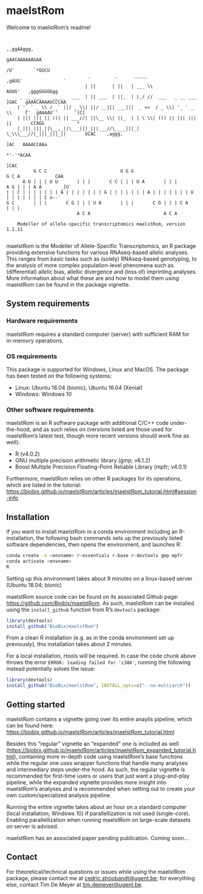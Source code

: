 
<!-- README.md is generated from README.Rmd. Please edit that file -->

# maelstRom

<!-- badges: start -->
<!-- badges: end -->

Welcome to maelstRom’s readme!

```

                                                                                           ,,ggAAggg,
                                                                                         gAACAAAAAAGAA
                                                                                       /U¨       `*GUCU
                              _         _      _____                          ,gAUG¨               ¨
                             | ||      | ||   | ___ \\                       AGUG'   ,gggGGGGGgg
     _ __ ___    __ _   ___  | || ___  | ||_  | |_/ //  ___   _ __ ___      ]GAC   gAAACAAAAUCCCAA
    | '_ ` _ \\ / _` ||/ _ \\| ||/ __||| ___|||  _ <<  / _ \\| '_ ` _ \\     C'  gAAAAU¨'      ¨]C[
    | ||| ||| || ((| || ___//| ||\__ \\| ||_  | | \ \\| (() || ||| ||| ||       CCAGG            *
    |_|||_|||_||\__,_||\___|||_|||___//\____|||_|  \_\\\___//|_|||_|||_||       UCAC    ,aggg,
                                                                                 ]AC   AAAACCAAa
                                                                                       *'-¨*ACAA        
                                                                                            ]CAC
          G C C                           U G G                           G C A             CAA
      A U | | | U U       | | |       C C | | | U A       | | |       A G | | | A A       _]U`
| | C | | | | | | | A | | | | | | | G | | | | | | | A | | | | | | | U | | | | | | | C o--´
G C       | | |       C G | | | U A       | | |       C G | | | C A       | | |       
                          A C A                           A C A

    Modeller of allele-specific transcriptomics maelstRom, version 1.1.11
    
```

maelstRom is the Modeller of Allele-Specific Transcriptomics, an R package providing
extensive functions for various RNAseq-based allelic analyses. This
ranges from basic tasks such as (solely) RNAseq-based genotyping, to the
analysis of more complex population-level phenomena such as
(differential) allelic bias, allellic divergence and (loss of)
imprinting analyses. More information about what these are and how to
model them using maelstRom can be found in the package vignette.

## System requirements

### Hardware requirements

maelstRom requires a standard computer (server) with sufficient RAM for
in-memory operations.

### OS requirements

This package is supported for Windows, Linux and MacOS. The package has
been tested on the following systems:

-   Linux: Ubuntu 18.04 (bionic), Ubuntu 16.04 (Xenial)
-   Windows: Windows 10

### Other software requirements

maelstRom is an R software package with additional C/C++ code under-the-hood,
and as such relies on (versions listed are those used for maelstRom’s latest
test, though more recent versions should work fine as well):

-   R (v4.0.2)
-   GNU multiple precision arithmetic library (gmp; v6.1.2)
-   Boost Multiple Precision Floating-Point Reliable Library (mpfr;
    v4.0.1)

Furthermore, maelstRom relies on other R packages for its operations, which
are listed in the tutorial:
<https://biobix.github.io/maelstRom/articles/maelstRom_tutorial.html#session-info>

## Installation

If you want to install maelstRom in a conda environment including an
R-installation, the following bash commands sets up the previously
listed software dependencies, then opens the environment, and launches
R:

``` bash
conda create -n <envname> r-essentials r-base r-devtools gmp mpfr
conda activate <envname>
R
```

Setting up this environment takes about 9 minutes on a linux-based
server (Ubuntu 18.04; bionic)

maelstRom source code can be found on its associated Github page:
<https://github.com/Biobix/maelstRom>. As such, maelstRom can be installed using
the `install_github` function from R’s `devtools` package:

``` r
library(devtools)
install_github("BioBix/maelstRom")
```

From a clean R installation (e.g. as in the conda environment set up
previously), this installation takes about 2 minutes.

For a local installation, rtools will be required. In case the code
chunk above throws the error `ERROR: loading failed for 'i386'`, running
the following instead potentially solves the issue:

``` r
library(devtools)
install_github("BioBix/maelstRom", INSTALL_opts=c("--no-multiarch"))
```

## Getting started

maelstRom contains a vignette going over its entire anaylis pipeline, which
can be found here:
<https://biobix.github.io/maelstRom/articles/maelstRom_tutorial.html>

Besides this “regular” vignette an “expanded” one is included as well
(<https://biobix.github.io/maelstRom/articles/maelstRom_expanded_tutorial.html>),
containing more in-depth code using maelstRom’s base functions while the
regular one uses wrapper functions that handle many analyses and
intermediary steps under-the hood. As such, the regular vignette is
recommended for first-time users or users that just want a plug-and-play
pipeline, while the expanded vignette provides more insight into maelstRom’s
analyses and is recommended when setting out to create your own
custom/specialized analysis pipeline.

Running the entire vignette takes about an hour on a standard computer
(local installation; Windows 10) if parallellization is not used
(single-core). Enabling parallellization when running maelstRom on
large-scale datasets on server is advised.

maelstRom has an associated paper pending publication. Coming soon…

## Contact

For theoretical/technical questions or issues while using the maelstRom
package, please contact me at <cedric.stroobandt@ugent.be>; for
everything else, contact Tim De Meyer at <tim.demeyer@ugent.be>.
